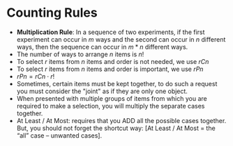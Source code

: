 # Counting Rules
- **Multiplication Rule**: In a sequence of two experiments, if the first experiment can occur in $m$ ways and the second can occur in $n$ different ways, then the sequence can occur in $m * n$ different ways.
- The number of ways to arrange $n$ items is $n!$
- To select $r$ items from $n$ items and order is not needed, we use $rCn$
- To select $r$ items from $n$ items and order is important, we use $rPn$
- $rPn = rCn \cdot r!$
- Sometimes, certain items must be kept together, to do such a request you must consider the "joint" as if they are only one object.
- When presented with multiple groups of items from which you are required to make a selection, you will multiply the separate cases together.
- At Least / At Most: requires that you ADD all the possible cases together. But, you should not forget the shortcut way: [At Least / At Most = the “all” case – unwanted cases].